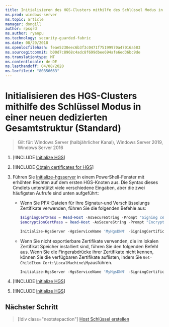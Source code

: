 ```yaml
---
title: Initialisieren des HGS-Clusters mithilfe des Schlüssel Modus in einer neuen dedizierten Gesamtstruktur (Standard)
ms.prod: windows-server
ms.topic: article
manager: dongill
author: rpsqrd
ms.author: ryanpu
ms.technology: security-guarded-fabric
ms.date: 08/29/2018
ms.openlocfilehash: feae5230eec6b3f3c0471f75199970a47016a583
ms.sourcegitcommit: b00d7c8968c4adc8f699dbee694afe6ed36bc9de
ms.translationtype: MT
ms.contentlocale: de-DE
ms.lasthandoff: 04/08/2020
ms.locfileid: "80856663"
---
```

# <a name="initialize-the-hgs-cluster-using-key-mode-in-a-new-dedicated-forest-default"></a>Initialisieren des HGS-Clusters mithilfe des Schlüssel Modus in einer neuen dedizierten Gesamtstruktur (Standard)

>Gilt für: Windows Server (halbjährlicher Kanal), Windows Server 2019, Windows Server 2016


1.  [!INCLUDE [Initialize HGS](../../../includes/guarded-fabric-initialize-hgs-default-step-one.md)] 
2.  [!INCLUDE [Obtain certificates for HGS](../../../includes/guarded-fabric-initialize-hgs-default-step-two.md)]

3.  Führen Sie [Initialize-hgsserver](https://technet.microsoft.com/library/mt652185.aspx) in einem PowerShell-Fenster mit erhöhten Rechten auf dem ersten HGS-Knoten aus. Die Syntax dieses Cmdlets unterstützt viele verschiedene Eingaben, aber die zwei häufigsten Aufrufe sind unten aufgeführt:

    -   Wenn Sie PFX-Dateien für Ihre Signatur-und Verschlüsselungs Zertifikate verwenden, führen Sie die folgenden Befehle aus:

        ```powershell
        $signingCertPass = Read-Host -AsSecureString -Prompt "Signing certificate password"
        $encryptionCertPass = Read-Host -AsSecureString -Prompt "Encryption certificate password"

        Initialize-HgsServer -HgsServiceName 'MyHgsDNN' -SigningCertificatePath '.\signCert.pfx' -SigningCertificatePassword $signingCertPass -EncryptionCertificatePath '.\encCert.pfx' -EncryptionCertificatePassword $encryptionCertPass -TrustHostkey
        ```

    -   Wenn Sie nicht exportierbare Zertifikate verwenden, die im lokalen Zertifikat Speicher installiert sind, führen Sie den folgenden Befehl aus. Wenn Sie die Fingerabdrücke ihrer Zertifikate nicht kennen, können Sie die verfügbaren Zertifikate auflisten, indem Sie `Get-ChildItem Cert:\LocalMachine\My`ausführen.

        ```powershell
        Initialize-HgsServer -HgsServiceName 'MyHgsDNN' -SigningCertificateThumbprint '1A2B3C4D5E6F...' -EncryptionCertificateThumbprint '0F9E8D7C6B5A...' --TrustHostKey
        ```

4.  [!INCLUDE [Initialize HGS](../../../includes/guarded-fabric-initialize-hgs-default-step-four.md)]  

5.  [!INCLUDE [Initialize HGS](../../../includes/guarded-fabric-initialize-hgs-default-step-five.md)]


## <a name="next-step"></a>Nächster Schritt

> [!div class="nextstepaction"]
> [Host Schlüssel erstellen](guarded-fabric-create-host-key.md)